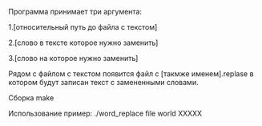 Программа принимает три аргумента:

1.[относительный путь до файла с текстом]

2.[слово в тексте которое нужно заменить]

3.[слово на которое нужно заменить]

Рядом с файлом с текстом появится файл с [такмже именем].replase в котором будут записан текст с замененными словами.

Сборка make

Использование пример:
./word_replace file world XXXXX